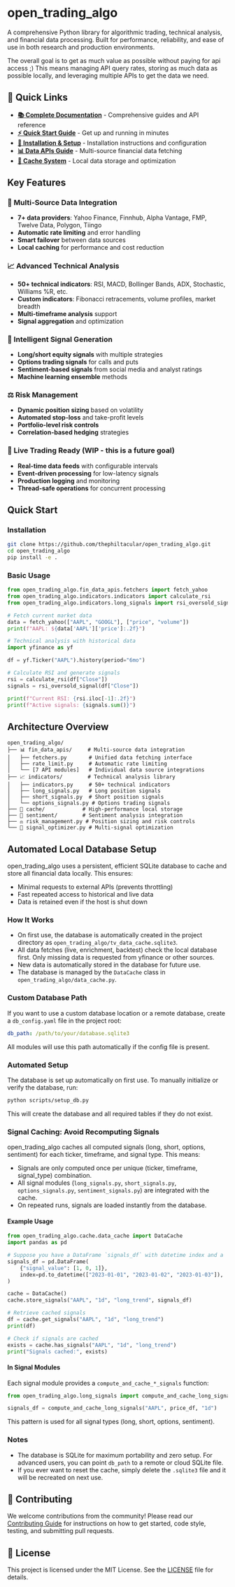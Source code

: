 # open_trading_algo

A comprehensive Python library for algorithmic trading, technical analysis, and financial data processing. Built for performance, reliability, and ease of use in both research and production environments.

The overall goal is to get as much value as possible without paying for api access ;)
This means managing API query rates, storing as much data as possible locally, and leveraging multiple APIs to get the data we need.

## 🚀 Quick Links

- **[📚 Complete Documentation](docs/README.md)** - Comprehensive guides and API reference
- **[⚡ Quick Start Guide](docs/quickstart.md)** - Get up and running in minutes
- **[🔧 Installation & Setup](docs/installation.md)** - Installation instructions and configuration
- **[📊 Data APIs Guide](docs/data-apis.md)** - Multi-source financial data fetching
- **[💾 Cache System](docs/data-cache.md)** - Local data storage and optimization

## Key Features

### 🎯 Multi-Source Data Integration
- **7+ data providers**: Yahoo Finance, Finnhub, Alpha Vantage, FMP, Twelve Data, Polygon, Tiingo
- **Automatic rate limiting** and error handling
- **Smart failover** between data sources
- **Local caching** for performance and cost reduction

### 📈 Advanced Technical Analysis
- **50+ technical indicators**: RSI, MACD, Bollinger Bands, ADX, Stochastic, Williams %R, etc.
- **Custom indicators**: Fibonacci retracements, volume profiles, market breadth
- **Multi-timeframe analysis** support
- **Signal aggregation** and optimization

### 🎯 Intelligent Signal Generation
- **Long/short equity signals** with multiple strategies
- **Options trading signals** for calls and puts
- **Sentiment-based signals** from social media and analyst ratings
- **Machine learning ensemble** methods

### ⚖️ Risk Management
- **Dynamic position sizing** based on volatility
- **Automated stop-loss** and take-profit levels
- **Portfolio-level risk controls**
- **Correlation-based hedging** strategies

### 🔄 Live Trading Ready (WIP - this is a future goal)
- **Real-time data feeds** with configurable intervals
- **Event-driven processing** for low-latency signals
- **Production logging** and monitoring
- **Thread-safe operations** for concurrent processing

## Quick Start

### Installation

```bash
git clone https://github.com/thephiltacular/open_trading_algo.git
cd open_trading_algo
pip install -e .
```

### Basic Usage

```python
from open_trading_algo.fin_data_apis.fetchers import fetch_yahoo
from open_trading_algo.indicators.indicators import calculate_rsi
from open_trading_algo.indicators.long_signals import rsi_oversold_signal

# Fetch current market data
data = fetch_yahoo(["AAPL", "GOOGL"], ["price", "volume"])
print(f"AAPL: ${data['AAPL']['price']:.2f}")

# Technical analysis with historical data
import yfinance as yf

df = yf.Ticker("AAPL").history(period="6mo")

# Calculate RSI and generate signals
rsi = calculate_rsi(df["Close"])
signals = rsi_oversold_signal(df["Close"])

print(f"Current RSI: {rsi.iloc[-1]:.2f}")
print(f"Active signals: {signals.sum()}")
```

## Architecture Overview

```
open_trading_algo/
├── 📊 fin_data_apis/     # Multi-source data integration
│   ├── fetchers.py       # Unified data fetching interface
│   ├── rate_limit.py     # Automatic rate limiting
│   └── [7 API modules]   # Individual data source integrations
├── 📈 indicators/        # Technical analysis library
│   ├── indicators.py     # 50+ technical indicators
│   ├── long_signals.py   # Long position signals
│   ├── short_signals.py  # Short position signals
│   └── options_signals.py # Options trading signals
├── 💾 cache/            # High-performance local storage
├── 🎯 sentiment/        # Sentiment analysis integration
├── ⚖️ risk_management.py # Position sizing and risk controls
└── 🔄 signal_optimizer.py # Multi-signal optimization
```

## Automated Local Database Setup

open_trading_algo uses a persistent, efficient SQLite database to cache and store all financial data locally. This ensures:
- Minimal requests to external APIs (prevents throttling)
- Fast repeated access to historical and live data
- Data is retained even if the host is shut down

### How It Works

* On first use, the database is automatically created in the project directory as `open_trading_algo/tv_data_cache.sqlite3`.
* All data fetches (live, enrichment, backtest) check the local database first. Only missing data is requested from yfinance or other sources.
* New data is automatically stored in the database for future use.
* The database is managed by the `DataCache` class in `open_trading_algo/data_cache.py`.

### Custom Database Path

If you want to use a custom database location or a remote database, create a `db_config.yaml` file in the project root:

```yaml
db_path: /path/to/your/database.sqlite3
```

All modules will use this path automatically if the config file is present.

### Automated Setup

The database is set up automatically on first use. To manually initialize or verify the database, run:

```bash
python scripts/setup_db.py
```

This will create the database and all required tables if they do not exist.


### Signal Caching: Avoid Recomputing Signals

open_trading_algo caches all computed signals (long, short, options, sentiment) for each ticker, timeframe, and signal type. This means:
- Signals are only computed once per unique (ticker, timeframe, signal_type) combination.
- All signal modules (`long_signals.py`, `short_signals.py`, `options_signals.py`, `sentiment_signals.py`) are integrated with the cache.
- On repeated runs, signals are loaded instantly from the database.

#### Example Usage

```python
from open_trading_algo.cache.data_cache import DataCache
import pandas as pd

# Suppose you have a DataFrame `signals_df` with datetime index and a 'signal_value' column
signals_df = pd.DataFrame(
    {"signal_value": [1, 0, 1]},
    index=pd.to_datetime(["2023-01-01", "2023-01-02", "2023-01-03"]),
)

cache = DataCache()
cache.store_signals("AAPL", "1d", "long_trend", signals_df)

# Retrieve cached signals
df = cache.get_signals("AAPL", "1d", "long_trend")
print(df)

# Check if signals are cached
exists = cache.has_signals("AAPL", "1d", "long_trend")
print("Signals cached:", exists)
```

#### In Signal Modules

Each signal module provides a `compute_and_cache_*_signals` function:

```python
from open_trading_algo.long_signals import compute_and_cache_long_signals

signals_df = compute_and_cache_long_signals("AAPL", price_df, "1d")
```

This pattern is used for all signal types (long, short, options, sentiment).

### Notes

- The database is SQLite for maximum portability and zero setup. For advanced users, you can point `db_path` to a remote or cloud SQLite file.
- If you ever want to reset the cache, simply delete the `.sqlite3` file and it will be recreated on next use.

## 🤝 Contributing

We welcome contributions from the community! Please read our [Contributing Guide](CONTRIBUTING.md) for instructions on how to get started, code style, testing, and submitting pull requests.

## 📝 License

This project is licensed under the MIT License. See the [LICENSE](LICENSE) file for details.
